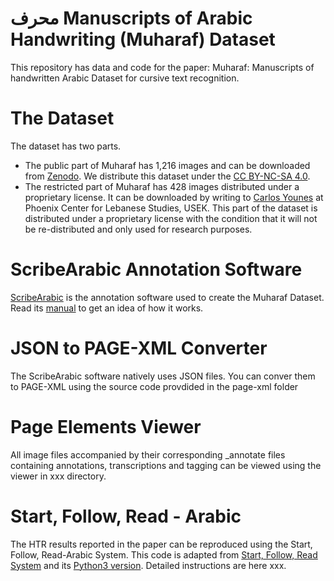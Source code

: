  
# محرف Manuscripts of Arabic Handwriting (Muharaf) Dataset 

This repository has data and code for the paper: Muharaf: Manuscripts of handwritten Arabic Dataset
for cursive text recognition. 

# The Dataset
The dataset has two parts. 
- The public part of Muharaf has 1,216 images and can be downloaded from [Zenodo](https://zenodo.org/records/11492215). We distribute this dataset under the [CC BY-NC-SA 4.0](https://creativecommons.org/licenses/by-nc-sa/4.0/).
- The restricted part of Muharaf has 428 images distributed under a proprietary license. It can be downloaded by writing to [Carlos Younes](carlosyounes@usek.edu.lb) at Phoenix Center for Lebanese Studies, USEK. This part of the dataset is distributed under a proprietary license with the condition that it will not be re-distributed and only used for research purposes. 

# ScribeArabic Annotation Software
[ScribeArabic](https://github.com/MehreenMehreen/ScribeArabic) is the annotation software used to create the Muharaf Dataset. Read its [manual](https://github.com/MehreenMehreen/ScribeArabic/blob/main/manual.md) to get an idea of how it works.

# JSON to PAGE-XML Converter
The ScribeArabic software natively uses JSON files. You can conver them to PAGE-XML using the source code provdided in the page-xml folder

# Page Elements Viewer
All image files accompanied by their corresponding _annotate files containing annotations, transcriptions and tagging can be viewed using the viewer in xxx directory. 

# Start, Follow, Read - Arabic
The HTR results reported in the paper can be reproduced using the Start, Follow, Read-Arabic System. This code is adapted from [Start, Follow, Read System](https://github.com/cwig/start_follow_read) and its [Python3 version](https://github.com/sharmaannapurna/start_follow_read_py3). Detailed instructions are here xxx.
